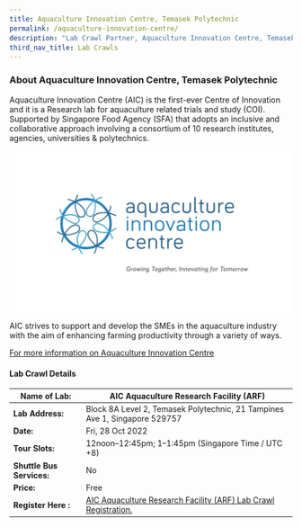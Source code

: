 ```yaml
---
title: Aquaculture Innovation Centre, Temasek Polytechnic
permalink: /aquaculture-innovation-centre/
description: "Lab Crawl Partner, Aquaculture Innovation Centre, Temasek Polytechnic "
third_nav_title: Lab Crawls
---
```

### **About Aquaculture Innovation Centre, Temasek Polytechnic** 

Aquaculture Innovation Centre (AIC) is the first-ever Centre of Innovation and it is a Research lab for aquaculture related trials and study (COI). Supported by Singapore Food Agency (SFA) that adopts an inclusive and collaborative approach involving a consortium of 10 research institutes, agencies, universities & polytechnics.

![Aquaculture Innovation Centre SWITCH 2022](/images/AIC%20Logo%20Krishnasamy%20Susila.jpg)


AIC strives to support and develop the SMEs in the aquaculture industry with the aim of enhancing farming productivity through a variety of ways.

[For more information on Aquaculture Innovation Centre](https://www.tp.edu.sg/aic)
 
#### **Lab Crawl Details**

| **Name of Lab:** | AIC Aquaculture Research Facility (ARF) |
| -------- | -------- |
| **Lab Address:** | Block 8A Level 2, Temasek Polytechnic, 21 Tampines Ave 1, Singapore 529757 |
|**Date:** | Fri, 28 Oct 2022 |
|**Tour Slots:** | 12noon–12:45pm; 1–1:45pm (Singapore Time / UTC +8) |
|**Shuttle Bus Services:** | No |
|**Price:** | Free |
|**Register Here :** | [AIC Aquaculture Research Facility (ARF) Lab Crawl Registration.](https://docs.google.com/forms/d/1VR3NZ3x-fYyjXbZqxjmZh1v-MYzvpwA73Aj11FfVV9I/viewform?edit_requested=true) |
